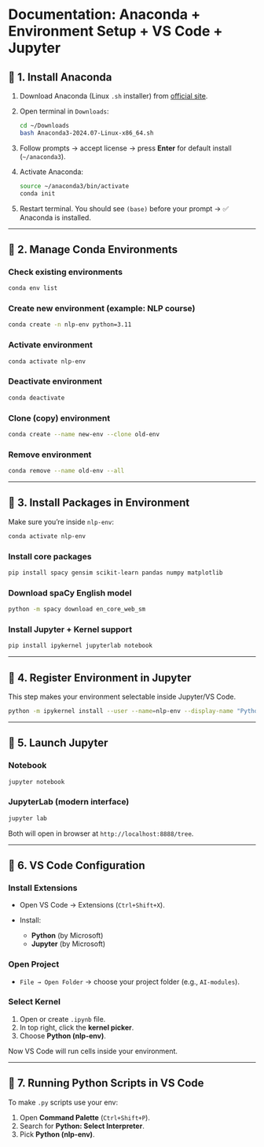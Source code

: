 

# Documentation: Anaconda + Environment Setup + VS Code + Jupyter

## 🔹 1. Install Anaconda

1. Download Anaconda (Linux `.sh` installer) from [official site](https://www.anaconda.com/download).
2. Open terminal in `Downloads`:

   ```bash
   cd ~/Downloads
   bash Anaconda3-2024.07-Linux-x86_64.sh
   ```
3. Follow prompts → accept license → press **Enter** for default install (`~/anaconda3`).
4. Activate Anaconda:

   ```bash
   source ~/anaconda3/bin/activate
   conda init
   ```
5. Restart terminal. You should see `(base)` before your prompt → ✅ Anaconda is installed.

---

## 🔹 2. Manage Conda Environments

### Check existing environments

```bash
conda env list
```

### Create new environment (example: NLP course)

```bash
conda create -n nlp-env python=3.11
```

### Activate environment

```bash
conda activate nlp-env
```

### Deactivate environment

```bash
conda deactivate
```

### Clone (copy) environment

```bash
conda create --name new-env --clone old-env
```

### Remove environment

```bash
conda remove --name old-env --all
```

---

## 🔹 3. Install Packages in Environment

Make sure you’re inside `nlp-env`:

```bash
conda activate nlp-env
```

### Install core packages

```bash
pip install spacy gensim scikit-learn pandas numpy matplotlib
```

### Download spaCy English model

```bash
python -m spacy download en_core_web_sm
```

### Install Jupyter + Kernel support

```bash
pip install ipykernel jupyterlab notebook
```

---

## 🔹 4. Register Environment in Jupyter

This step makes your environment selectable inside Jupyter/VS Code.

```bash
python -m ipykernel install --user --name=nlp-env --display-name "Python (nlp-env)"
```

---

## 🔹 5. Launch Jupyter

### Notebook

```bash
jupyter notebook
```

### JupyterLab (modern interface)

```bash
jupyter lab
```

Both will open in browser at `http://localhost:8888/tree`.

---

## 🔹 6. VS Code Configuration

### Install Extensions

* Open VS Code → Extensions (`Ctrl+Shift+X`).
* Install:

  * **Python** (by Microsoft)
  * **Jupyter** (by Microsoft)

### Open Project

* `File → Open Folder` → choose your project folder (e.g., `AI-modules`).

### Select Kernel

1. Open or create `.ipynb` file.
2. In top right, click the **kernel picker**.
3. Choose **Python (nlp-env)**.

Now VS Code will run cells inside your environment.

---

## 🔹 7. Running Python Scripts in VS Code

To make `.py` scripts use your env:

1. Open **Command Palette** (`Ctrl+Shift+P`).
2. Search for **Python: Select Interpreter**.
3. Pick **Python (nlp-env)**.

